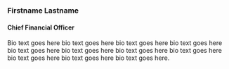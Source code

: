 ### Firstname Lastname

#### Chief Financial Officer

Bio text goes here bio text goes here bio text goes here bio text goes here bio text goes here bio text goes here bio text goes here bio text goes here bio text goes here bio text goes here bio text goes here.
